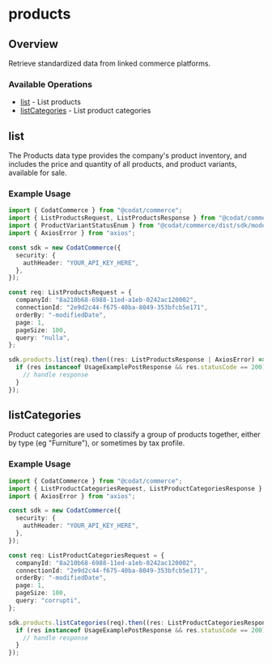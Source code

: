 # products

## Overview

Retrieve standardized data from linked commerce platforms.

### Available Operations

* [list](#list) - List products
* [listCategories](#listcategories) - List product categories

## list

The Products data type provides the company's product inventory, and includes the price and quantity of all products, and product variants, available for sale.

### Example Usage

```typescript
import { CodatCommerce } from "@codat/commerce";
import { ListProductsRequest, ListProductsResponse } from "@codat/commerce/dist/sdk/models/operations";
import { ProductVariantStatusEnum } from "@codat/commerce/dist/sdk/models/shared";
import { AxiosError } from "axios";

const sdk = new CodatCommerce({
  security: {
    authHeader: "YOUR_API_KEY_HERE",
  },
});

const req: ListProductsRequest = {
  companyId: "8a210b68-6988-11ed-a1eb-0242ac120002",
  connectionId: "2e9d2c44-f675-40ba-8049-353bfcb5e171",
  orderBy: "-modifiedDate",
  page: 1,
  pageSize: 100,
  query: "nulla",
};

sdk.products.list(req).then((res: ListProductsResponse | AxiosError) => {
  if (res instanceof UsageExamplePostResponse && res.statusCode == 200) {
    // handle response
  }
});
```

## listCategories

Product categories are used to classify a group of products together, either by type (eg "Furniture"), or sometimes by tax profile.

### Example Usage

```typescript
import { CodatCommerce } from "@codat/commerce";
import { ListProductCategoriesRequest, ListProductCategoriesResponse } from "@codat/commerce/dist/sdk/models/operations";
import { AxiosError } from "axios";

const sdk = new CodatCommerce({
  security: {
    authHeader: "YOUR_API_KEY_HERE",
  },
});

const req: ListProductCategoriesRequest = {
  companyId: "8a210b68-6988-11ed-a1eb-0242ac120002",
  connectionId: "2e9d2c44-f675-40ba-8049-353bfcb5e171",
  orderBy: "-modifiedDate",
  page: 1,
  pageSize: 100,
  query: "corrupti",
};

sdk.products.listCategories(req).then((res: ListProductCategoriesResponse | AxiosError) => {
  if (res instanceof UsageExamplePostResponse && res.statusCode == 200) {
    // handle response
  }
});
```
